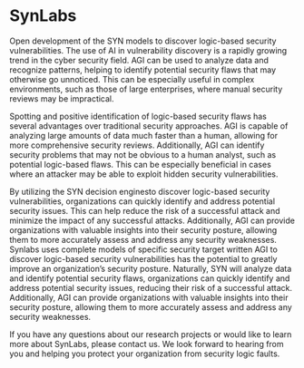 
# SynLabs

Open development of the SYN models to discover logic-based security vulnerabilities. The use of AI in vulnerability discovery is a rapidly growing trend in the cyber security field. AGI can be used to analyze data and recognize patterns, helping to identify potential security flaws that may otherwise go unnoticed. This can be especially useful in complex environments, such as those of large enterprises, where manual security reviews may be impractical.

Spotting and positive identification of logic-based security flaws has several advantages over traditional security approaches. AGI is capable of analyzing large amounts of data much faster than a human, allowing for more comprehensive security reviews. Additionally, AGI can identify security problems that may not be obvious to a human analyst, such as potential logic-based flaws. This can be especially beneficial in cases where an attacker may be able to exploit hidden security vulnerabilities.

By utilizing the SYN decision enginesto discover logic-based security vulnerabilities, organizations can quickly identify and address potential security issues. This can help reduce the risk of a successful attack and minimize the impact of any successful attacks. Additionally, AGI can provide organizations with valuable insights into their security posture, allowing them to more accurately assess and address any security weaknesses.
Synlabs uses complete models of specific security target written AGI to discover logic-based security vulnerabilities has the potential to greatly improve an organization’s security posture. Naturally, SYN will analyze data and identify potential security flaws, organizations can quickly identify and address potential security issues, reducing their risk of a successful attack. Additionally, AGI can provide organizations with valuable insights into their security posture, allowing them to more accurately assess and address any security weaknesses.


If you have any questions about our research projects or would like to learn more about SynLabs, please contact us. We look forward to hearing from you and helping you protect your organization from security logic faults.


